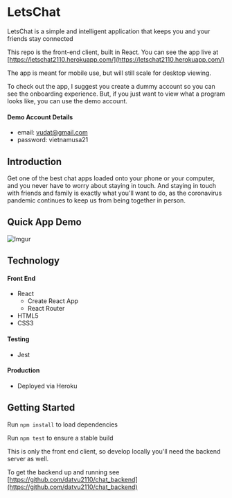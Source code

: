 # LetsChat
LetsChat is a simple and intelligent application that keeps you and your friends stay connected

This repo is the front-end client, built in React.  You can see the app live at [https://letschat2110.herokuapp.com/](https://letschat2110.herokuapp.com/)

The app is meant for mobile use, but will still scale for desktop viewing.

To check out the app, I suggest you create a dummy account so you can see the onboarding experience.  But, if you just want to view what a program looks like, you can use the demo account.

#### Demo Account Details

* email: vudat@gmail.com
* password: vietnamusa21

## Introduction

Get one of the best chat apps loaded onto your phone or your computer, and you never have to worry about staying in touch. And staying in touch with friends and family is exactly what you'll want to do, as the coronavirus pandemic continues to keep us from being together in person.

## Quick App Demo

![Imgur](https://i.imgur.com/LJ4eqTA.gif)

## Technology

#### Front End

* React
  * Create React App
  * React Router
* HTML5
* CSS3

#### Testing

* Jest

#### Production

* Deployed via Heroku

## Getting Started

Run `npm install` to load dependencies

Run `npm test` to ensure a stable build

This is only the front end client, so develop locally you'll need the backend server as well.

To get the backend up and running see [https://github.com/datvu2110/chat_backend](https://github.com/datvu2110/chat_backend)
